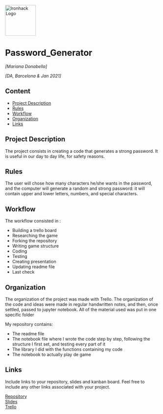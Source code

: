 <img src="https://bit.ly/2VnXWr2" alt="Ironhack Logo" width="100"/>

# Password_Generator
*[Mariana Donabella]*

*[DA, Barcelona & Jan 2021]*

## Content
- [Project Description](#project-description)
- [Rules](#rules)
- [Workflow](#workflow)
- [Organization](#organization)
- [Links](#links)

## Project Description
The project consists in creating a code that generates a strong password.
It is useful in our day to day life, for safety reasons.

## Rules
The user will chose how many characters he/she wants in the password, and the computer will generate a random and strong password: it will contain upper and lower letters, numbers, and special characters.

## Workflow
The workflow consisted in :
- Building a trello board
- Researching the game
- Forking the repository
- Writing game structure
- Coding
- Testing
- Creating presentation
- Updating readme file
- Last check

## Organization
The organization of the project was made with Trello. 
The organization of the code and ideas were made in regular handwritten notes, and then, once settled, passed to jupyter notebook.
All of the material used was put in one specific folder

My repository contains:
- The readme file
- The notebook file where I wrote the code step by step, following the structure I first set, and testing every part of it
- The library I did with the functions containing my code
- The notebook to actually play de game


## Links
Include links to your repository, slides and kanban board. Feel free to include any other links associated with your project.

[Repository](https://github.com/Marianadonabella/Project-Week-1-Build-Your-Own-Game)  
[Slides](https://docs.google.com/presentation/d/1Zk1iBUgkjOWngnnccaIVJ3SgYb7sRYji4hmTDhBIiOQ/edit?usp=sharing)  
[Trello](https://trello.com/invite/b/F86ZXTMD/3afa699969ba85edfed149d0d26a21c7/project-1-game)  
